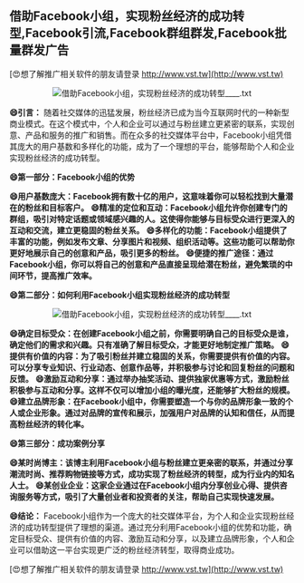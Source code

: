 ## **借助Facebook小组，实现粉丝经济的成功转型,Facebook引流,Facebook群组群发,Facebook批量群发广告**

[😍想了解推广相关软件的朋友请登录 http://www.vst.tw](http://www.vst.tw)

 <center><img src="https://vst.tw/MP4/tuiguang/png/6.png" alt="借助Facebook小组，实现粉丝经济的成功转型____.txt"></center>

**😄引言：**
随着社交媒体的迅猛发展，粉丝经济已成为当今互联网时代的一种新型商业模式。在这个模式中，个人和企业可以通过与粉丝建立更紧密的联系，实现创意、产品和服务的推广和销售。而在众多的社交媒体平台中，Facebook小组凭借其庞大的用户基数和多样化的功能，成为了一个理想的平台，能够帮助个人和企业实现粉丝经济的成功转型。

**😄第一部分：Facebook小组的优势**

**😄用户基数庞大：Facebook拥有数十亿的用户，这意味着你可以轻松找到大量潜在的粉丝和目标客户。**
**😄精准的定位和互动：Facebook小组允许你创建专门的群组，吸引对特定话题或领域感兴趣的人。这使得你能够与目标受众进行更深入的互动和交流，建立更稳固的粉丝关系。**
**😄多样化的功能：Facebook小组提供了丰富的功能，例如发布文章、分享图片和视频、组织活动等。这些功能可以帮助你更好地展示自己的创意和产品，吸引更多的粉丝。**
**😄便捷的推广途径：通过Facebook小组，你可以将自己的创意和产品直接呈现给潜在粉丝，避免繁琐的中间环节，提高推广效率。**

**😄第二部分：如何利用Facebook小组实现粉丝经济的成功转型**

 <center><img src="https://vst.tw/MP4/tuiguang/png/7.png" alt="借助Facebook小组，实现粉丝经济的成功转型____.txt"></center>

**😄确定目标受众：在创建Facebook小组之前，你需要明确自己的目标受众是谁，确定他们的需求和兴趣。只有准确了解目标受众，才能更好地制定推广策略。**
**😄提供有价值的内容：为了吸引粉丝并建立稳固的关系，你需要提供有价值的内容。可以分享专业知识、行业动态、创意作品等，并积极参与讨论和回复粉丝的问题和反馈。**
**😄激励互动和分享：通过举办抽奖活动、提供独家优惠等方式，激励粉丝积极参与互动和分享。这样不仅可以增加小组的曝光度，还能够扩大粉丝的规模。**
**😄建立品牌形象：在Facebook小组中，你需要塑造一个与你的品牌形象一致的个人或企业形象。通过对品牌的宣传和展示，加强用户对品牌的认知和信任，从而提高粉丝经济的转化率。**

**😄第三部分：成功案例分享**

**😄某时尚博主：该博主利用Facebook小组与粉丝建立更亲密的联系，并通过分享潮流时尚、推荐购物链接等方式，成功实现了粉丝经济的转型，成为行业内的知名人士。**
**😄某创业企业：这家企业通过在Facebook小组内分享创业心得、提供咨询服务等方式，吸引了大量创业者和投资者的关注，帮助自己实现快速发展。**

**😄结论：**
Facebook小组作为一个庞大的社交媒体平台，为个人和企业实现粉丝经济的成功转型提供了理想的渠道。通过充分利用Facebook小组的优势和功能，确定目标受众、提供有价值的内容、激励互动和分享，以及建立品牌形象，个人和企业可以借助这一平台实现更广泛的粉丝经济转型，取得商业成功。

[😍想了解推广相关软件的朋友请登录 http://www.vst.tw](http://www.vst.tw)




